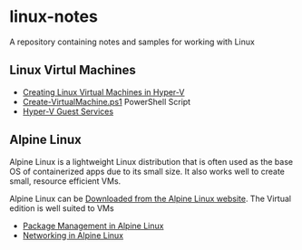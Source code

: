 # linux-notes

A repository containing notes and samples for working with Linux

## Linux Virtul Machines

- [Creating Linux Virtual Machines in Hyper-V](./linux-vms-in-hyper-v/creating-a-linux-vm-in-hyper-v.md)
- [Create-VirtualMachine.ps1](./linux-vms-in-hyper-v/Create-VirtualMachine.ps1) PowerShell Script
- [Hyper-V Guest Services](./linux-vms-in-hyper-v/hyper-v-guest-services.md)

## Alpine Linux

Alpine Linux is a lightweight Linux distribution that is often used as the base OS of containerized apps due to its small size.  It also works well to create small, resource efficient VMs.

Alpine Linux can be [Downloaded from the Alpine Linux website](https://www.alpinelinux.org/downloads/). The Virtual edition is well suited to VMs

- [Package Management in Alpine Linux](./alpine-linux/package-management.md)
- [Networking in Alpine Linux](./alpine-linux/networking-in-alpine-linux.md)

